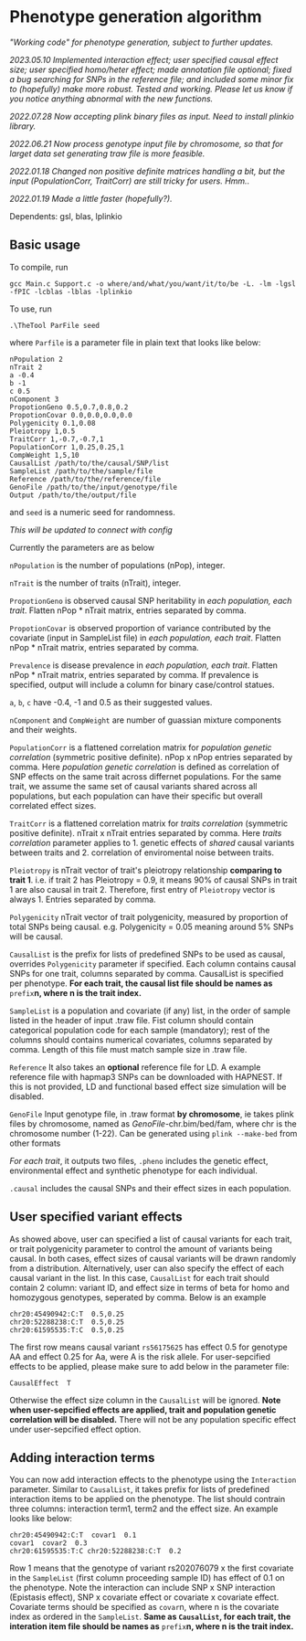 # Phenotype generation algorithm

_"Working code" for phenotype generation, subject to further updates._

_2023.05.10 Implemented interaction effect; user specified causal effect size; user specified homo/heter effect; made annotation file optional; fixed a bug searching for SNPs in the reference file; and included some minor fix to (hopefully) make more robust. Tested and working. Please let us know if you notice anything abnormal with the new functions._

_2022.07.28 Now accepting plink binary files as input. Need to install plinkio library._

_2022.06.21 Now process genotype input file by chromosome, so that for larget data set generating traw file is more feasible._


_2022.01.18 Changed non positive definite matrices handling a bit, but the input (PopulationCorr, TraitCorr) are still tricky for users._
_Hmm.._

_2022.01.19 Made a little faster (hopefully?)._

Dependents: gsl, blas, lplinkio

## Basic usage

To compile, run 
```
gcc Main.c Support.c -o where/and/what/you/want/it/to/be -L. -lm -lgsl -fPIC -lcblas -lblas -lplinkio
```

To use, run
```
.\TheTool ParFile seed
```
where ```Parfile``` is a parameter file in plain text that looks like below: 
```
nPopulation 2
nTrait 2
a -0.4
b -1
c 0.5
nComponent 3
PropotionGeno 0.5,0.7,0.8,0.2
PropotionCovar 0.0,0.0,0.0,0.0
Polygenicity 0.1,0.08
Pleiotropy 1,0.5
TraitCorr 1,-0.7,-0.7,1
PopulationCorr 1,0.25,0.25,1
CompWeight 1,5,10
CausalList /path/to/the/causal/SNP/list
SampleList /path/to/the/sample/file
Reference /path/to/the/reference/file
GenoFile /path/to/the/input/genotype/file
Output /path/to/the/output/file
```
and ```seed``` is a numeric seed for randomness.

_This will be updated to connect with config_

Currently the parameters are as below

```nPopulation``` is the number of populations (nPop), integer.

```nTrait``` is the number of traits (nTrait), integer.

```PropotionGeno``` is observed causal SNP heritability in _each population, each trait_. Flatten nPop * nTrait matrix, entries separated by comma.

```PropotionCovar``` is observed proportion of variance contributed by the covariate (input in SampleList file) in _each population, each trait_. Flatten nPop * nTrait matrix, entries separated by comma.

```Prevalence``` is disease prevalence in _each population, each trait_. Flatten nPop * nTrait matrix, entries separated by comma. If prevalence is specified, output will include a column for binary case/control statues.

```a```, ```b```, ```c``` have -0.4, -1 and 0.5 as their suggested values.

```nComponent``` and ```CompWeight``` are number of guassian mixture components and their weights.

```PopulationCorr``` is a flattened correlation matrix for _population genetic correlation_ (symmetric positive definite). nPop x nPop entries separated by comma. Here _population genetic correlation_ is defined as correlation of SNP effects on the same trait across differnet populations. For the same trait, we assume the same set of causal variants shared across all populations, but each population can have their specific but overall correlated effect sizes.

```TraitCorr``` is a flattened correlation matrix for _traits correlation_ (symmetric positive definite). nTrait x nTrait entries separated by comma. Here _traits correlation_ parameter applies to 1. genetic effects of _shared_ causal variants between traits and 2. correlation of enviromental noise between traits.

```Pleiotropy``` is nTrait vector of trait's pleiotropy relationship **comparing to trait 1**. i.e. if trait 2 has Pleiotropy = 0.9, it means 90% of causal SNPs in trait 1 are also causal in trait 2. Therefore, first entry of ```Pleiotropy``` vector is always 1. Entries separated by comma.

```Polygenicity``` nTrait vector of trait polygenicity, measured by proportion of total SNPs being causal. e.g. Polygenicity = 0.05 meaning around 5% SNPs will be causal.

```CausalList``` is the prefix for lists of predefined SNPs to be used as causal, overrides ```Polygenicity``` parameter if specified. Each column contains causal SNPs for one trait, columns separated by comma. CausalList is specified per phenotype. **For each trait, the causal list file should be names as**  ```prefix```**n, where n is the trait index.**

```SampleList``` is a population and covariate (if any) list, in the order of sample listed in the header of input .traw file. Fist column should contain categorical population code for each sample (mandatory); rest of the columns should contains numerical covariates, columns separated by comma. Length of this file must match sample size in .traw file.

```Reference``` It also takes an **optional** reference file for LD. A example reference file with hapmap3 SNPs can be downloaded with HAPNEST. If this is not provided, LD and functional based effect size simulation will be disabled.

```GenoFile``` Input genotype file, in .traw format **by chromosome**, ie takes plink files by chromosome, named as _GenoFile_-chr.bim/bed/fam, where chr is the chromosome number (1-22). Can be generated using ```plink --make-bed``` from other formats

_For each trait_, it outputs two files, ```.pheno``` includes the genetic effect, environmental effect and synthetic phenotype for each individual.

```.causal``` includes the causal SNPs and their effect sizes in each population.

## User specified variant effects

As showed above, user can specified a list of causal variants for each trait, or trait polygenicity parameter to control the amount of variants being causal. In both cases, effect sizes of causal variants will be drawn randomly from a distribution. Alternatively, user can also specify the effect of each causal variant in the list. In this case, ```CausalList``` for each trait should contain 2 column: variant ID, and effect size in terms of beta for homo and homozygous genotypes, seperated by comma. Below is an example
```
chr20:45490942:C:T  0.5,0.25
chr20:52288238:C:T  0.5,0.25
chr20:61595535:T:C  0.5,0.25
```
The first row means causal variant ```rs56175625``` has effect 0.5 for genotype AA and effect 0.25 for Aa, were A is the risk allele. 
For user-sepcified effects to be applied, please make sure to add below in the parameter file:
```
CausalEffect  T
```
Otherwise the effect size column in the ```CausalList``` will be ignored.
**Note when user-sepcified effects are applied, trait and population genetic correlation will be disabled.** There will not be any population specific effect under user-sepcified effect option. 

## Adding interaction terms

You can now add interaction effects to the phenotype using the ```Interaction``` parameter. Similar to ```CausalList```, it takes prefix for lists of predefined interaction items to be applied on the phenotype. The list should contrain three columns: interaction term1, term2 and the effect size. An example looks like below:
```
chr20:45490942:C:T 	covar1	0.1
covar1	covar2	0.3
chr20:61595535:T:C chr20:52288238:C:T  0.2
```
Row 1 means that the genotype of variant rs202076079 x the first covariate in the ```SampleList``` (first column proceeding sample ID) has effect of 0.1 on the phenotype. Note the interaction can include SNP x SNP interaction (Epistasis effect), SNP x covariate effect or covariate x covariate effect. Covariate terms should be specified as ```covar```n, where n is the covariate index as ordered in the ```SampleList```.
**Same as ```CausalList```, for each trait, the interation item file should be names as**  ```prefix```**n, where n is the trait index.**



